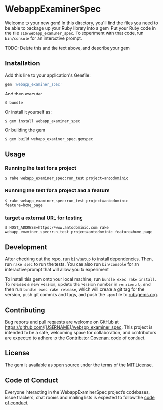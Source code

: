 # WebappExaminerSpec

Welcome to your new gem! In this directory, you'll find the files you need to be able to package up your Ruby library into a gem. Put your Ruby code in the file `lib/webapp_examiner_spec`. To experiment with that code, run `bin/console` for an interactive prompt.

TODO: Delete this and the text above, and describe your gem

## Installation

Add this line to your application's Gemfile:

```ruby
gem 'webapp_examiner_spec'
```

And then execute:

    $ bundle

Or install it yourself as:

    $ gem install webapp_examiner_spec

Or building the gem

    $ gem build webapp_examiner_spec.gemspec

## Usage

### Running the test for a project

    $ rake webapp_examiner_spec:run_test project=antodominic

### Running the test for a project and a feature

    $ rake webapp_examiner_spec:run_test project=antodominic feature=home_page

### target a external URL for testing

    $ HOST_ADDRESS=https://www.antodominic.com rake webapp_examiner_spec:run_test project=antodominic feature=home_page

## Development

After checking out the repo, run `bin/setup` to install dependencies. Then, run `rake spec` to run the tests. You can also run `bin/console` for an interactive prompt that will allow you to experiment.

To install this gem onto your local machine, run `bundle exec rake install`. To release a new version, update the version number in `version.rb`, and then run `bundle exec rake release`, which will create a git tag for the version, push git commits and tags, and push the `.gem` file to [rubygems.org](https://rubygems.org).

## Contributing

Bug reports and pull requests are welcome on GitHub at https://github.com/[USERNAME]/webapp_examiner_spec. This project is intended to be a safe, welcoming space for collaboration, and contributors are expected to adhere to the [Contributor Covenant](http://contributor-covenant.org) code of conduct.

## License

The gem is available as open source under the terms of the [MIT License](https://opensource.org/licenses/MIT).

## Code of Conduct

Everyone interacting in the WebappExaminerSpec project’s codebases, issue trackers, chat rooms and mailing lists is expected to follow the [code of conduct](https://github.com/[USERNAME]/webapp_examiner_spec/blob/master/CODE_OF_CONDUCT.md).
